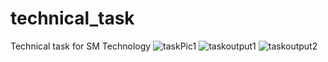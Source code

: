 # technical_task
 Technical task for SM Technology
![taskPic1](https://github.com/user-attachments/assets/ee37ccea-941f-4c11-b40c-11cdb28a3951)
![taskoutput1](https://github.com/user-attachments/assets/f9efac17-23a4-476e-b4e4-f891e318fe0b)
![taskoutput2](https://github.com/user-attachments/assets/0c8814de-0b08-4e19-8f48-a37d4540928b)
